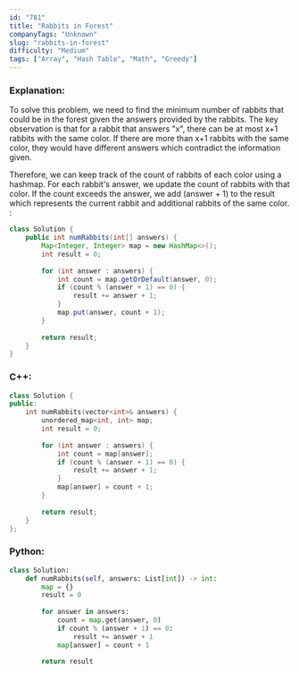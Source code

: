 ```yaml
---
id: "781"
title: "Rabbits in Forest"
companyTags: "Unknown"
slug: "rabbits-in-forest"
difficulty: "Medium"
tags: ["Array", "Hash Table", "Math", "Greedy"]
---
```


### Explanation:
To solve this problem, we need to find the minimum number of rabbits that could be in the forest given the answers provided by the rabbits. The key observation is that for a rabbit that answers "x", there can be at most x+1 rabbits with the same color. If there are more than x+1 rabbits with the same color, they would have different answers which contradict the information given.

Therefore, we can keep track of the count of rabbits of each color using a hashmap. For each rabbit's answer, we update the count of rabbits with that color. If the count exceeds the answer, we add (answer + 1) to the result which represents the current rabbit and additional rabbits of the same color.
:
```java
class Solution {
    public int numRabbits(int[] answers) {
        Map<Integer, Integer> map = new HashMap<>();
        int result = 0;
        
        for (int answer : answers) {
            int count = map.getOrDefault(answer, 0);
            if (count % (answer + 1) == 0) {
                result += answer + 1;
            }
            map.put(answer, count + 1);
        }
        
        return result;
    }
}
```

### C++:
```cpp
class Solution {
public:
    int numRabbits(vector<int>& answers) {
        unordered_map<int, int> map;
        int result = 0;
        
        for (int answer : answers) {
            int count = map[answer];
            if (count % (answer + 1) == 0) {
                result += answer + 1;
            }
            map[answer] = count + 1;
        }
        
        return result;
    }
};
```

### Python:
```python
class Solution:
    def numRabbits(self, answers: List[int]) -> int:
        map = {}
        result = 0
        
        for answer in answers:
            count = map.get(answer, 0)
            if count % (answer + 1) == 0:
                result += answer + 1
            map[answer] = count + 1
        
        return result
```